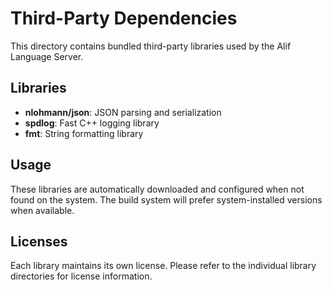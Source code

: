 # Third-Party Dependencies

This directory contains bundled third-party libraries used by the Alif Language Server.

## Libraries

- **nlohmann/json**: JSON parsing and serialization
- **spdlog**: Fast C++ logging library  
- **fmt**: String formatting library

## Usage

These libraries are automatically downloaded and configured when not found on the system.
The build system will prefer system-installed versions when available.

## Licenses

Each library maintains its own license. Please refer to the individual library directories for license information.
